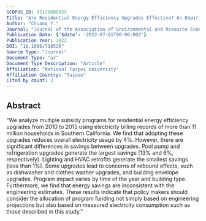 ```yaml
---
SCOPUS_ID: 85128889325
Title: "Are Residential Energy Efficiency Upgrades Effective? An Empirical Analysis in Southern California"
Author: "Chuang Y."
Journal: "Journal of the Association of Environmental and Resource Economists"
Publication Date: {'$date': '2022-07-01T00:00:00Z'}
Publication Year: 2022
DOI: "10.1086/718529"
Source Type: "Journal"
Document Type: "ar"
Document Type Description: "Article"
Affiliation: "National Taipei University"
Affiliation Country: "Taiwan"
Cited by count: 3
---
```


## Abstract
"We analyze multiple subsidy programs for residential energy efficiency upgrades from 2010 to 2015 using electricity billing records of more than 11 million households in Southern California. We find that adopting these upgrades reduces overall electricity usage by 4%. However, there are significant differences in savings between upgrades. Pool pump and refrigeration upgrades generate the largest savings (13% and 6%, respectively). Lighting and HVAC retrofits generate the smallest savings (less than 1%). Some upgrades lead to concerns of rebound effects, such as dishwasher and clothes washer upgrades, and building envelope upgrades. Program impact varies by time of the year and building type. Furthermore, we find that energy savings are inconsistent with the engineering estimates. These results indicate that policy makers should consider the allocation of program funding not simply based on engineering projections but also based on measured electricity consumption such as those described in this study."
